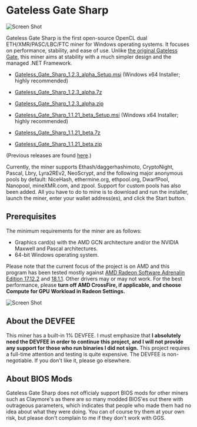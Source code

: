# Gateless Gate Sharp

![Screen Shot](https://i.imgur.com/s7UWtVh.png)

Gateless Gate Sharp is the first open-source OpenCL dual ETH/XMR/PASC/LBC/FTC miner for Windows operating systems. It focuses on performance, stability, and ease of use.
Unlike [the original Gateless Gate](https://github.com/zawawawa/gatelessgate), this miner aims at stability with a much simpler design and the managed .NET Framework.

* [Gateless_Gate_Sharp_1.2.3_alpha_Setup.msi](https://github.com/zawawawa/GatelessGateSharp/releases/download/v1.2.3-alpha/Gateless_Gate_Sharp_1.2.3_alpha_Setup.msi) (Windows x64 Installer; highly recommended)
* [Gateless_Gate_Sharp_1.2.3_alpha.7z](https://github.com/zawawawa/GatelessGateSharp/releases/download/v1.2.3-alpha/Gateless_Gate_Sharp_1.2.3_alpha.7z)
* [Gateless_Gate_Sharp_1.2.3_alpha.zip](https://github.com/zawawawa/GatelessGateSharp/releases/download/v1.2.3-alpha/Gateless_Gate_Sharp_1.2.3_alpha.zip)

* [Gateless_Gate_Sharp_1.1.21_beta_Setup.msi](https://github.com/zawawawa/GatelessGateSharp/releases/download/v1.1.21-beta/Gateless_Gate_Sharp_1.1.21_beta_Setup.msi) (Windows x64 Installer; highly recommended)
* [Gateless_Gate_Sharp_1.1.21_beta.7z](https://github.com/zawawawa/GatelessGateSharp/releases/download/v1.1.21-beta/Gateless_Gate_Sharp_1.1.21_beta.7z)
* [Gateless_Gate_Sharp_1.1.21_beta.zip](https://github.com/zawawawa/GatelessGateSharp/releases/download/v1.1.21-beta/Gateless_Gate_Sharp_1.1.21_beta.zip)

(Previous releases are found [here](https://github.com/zawawawa/GatelessGateSharp/releases).)

Currently, the miner supports Ethash/daggerhashimoto, CryptoNight, Pascal, Lbry, Lyra2REv2, NeoScrypt, and the following major anonymous pools by default: NiceHash, ethermine.org, ethpool.org, DwarfPool, Nanopool, mineXMR.com, and zpool. Support for custom pools has also been added. All you have to do to mine is to download and run the installer, launch the miner, enter your wallet address(es), and click the Start button.

## Prerequisites

The minimum requirements for the miner are as follows:

* Graphics card(s) with the AMD GCN architecture and/or the NVIDIA Maxwell and Pascal architectures.
* 64-bit Windows operating system.

Please note that the current focus of the project is on AMD and this program has been tested mostly against [AMD Radeon Software Adrenalin Edition 17.12.2](http://support.amd.com/en-us/kb-articles/Pages/Radeon-Software-Adrenalin-Edition-18.1.1-Release-Notes.aspx) and [18.1.1](http://support.amd.com/en-us/kb-articles/Pages/Radeon-Software-Adrenalin-Edition-17.12.2-Release-Notes.aspx). Other drivers may or may not work. For the best performance, please **turn off AMD CrossFire, if applicable, and choose Compute for GPU Workload in Radeon Settings.**

![Screen Shot](https://i.imgur.com/TNIBhCa.png)

## About the DEVFEE

This miner has a built-in 1% DEVFEE. I must emphasize that **I absolutely need the DEVFEE in order to continue this project, and I will not provide any support for those who run binaries I did not sign.** This project requires a full-time attention and testing is quite expensive. The DEVFEE is non-negotiable. If you don't like it, please go elsewhere.

## About BIOS Mods

Gateless Gate Sharp does not officialy support BIOS mods for other miners such as Claymore's as there are so many modded BIOS'es out there with outrageous parameters, which indicates that people who made them had no idea about what they were doing. You can of course try them at your own risk, but please don't complain to me if they don't work with GGS.
